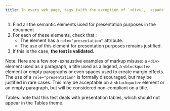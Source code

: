 ```yaml
---
title: In every web page, tags (with the exception of `<div>`, `<span>` and `<table>`) must not be used [only for layout purposes](#only-for-layout-purposes). Is this rule respected?
---
```


1. Find all the semantic elements used for presentation purposes in the document
2. For each of these elements, check that :
   - The element has a `role="presentation"` attribute.
   - The use of this element for presentation purposes remains justified.
3. If this is the case, **the test is validated**.

Note: Here are a few non-exhaustive examples of markup misuse: a `<div>` element used as a paragraph, a title used as a legend, a `<blockquote>` element or empty paragraphs or even spaces used to create margin effects.
The use of a `role="presentation"` is formally discouraged, but may be justified in rare cases. This may be acceptable on a `<blockquote>` element or an empty paragraph, but will be considered non-compliant on a title.

Tables: note that this test deals with presentation tables, which should not appear in the Tables theme.
